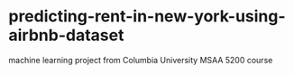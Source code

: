 # predicting-rent-in-new-york-using-airbnb-dataset
machine learning project from Columbia University MSAA 5200 course
